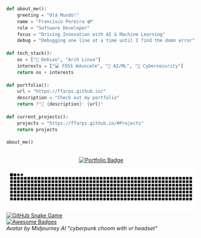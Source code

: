 
```python
def about_me():
    greeting = "Olá Mundo!"
    name = "Francisco Pereira 💿"
    role = "Software Developer"
    focus = "Driving Innovation with AI & Machine Learning"
    debug = "Debugging one line at a time until I find the damn error"

def tech_stack():
    os = ["🐧 Debian", "Arch Linux"]
    interests = ["💻 FOSS Advocate", "🤖 AI/ML", "🔐 Cybersecurity"]
    return os + interests

def portfolio():
    url = "https://ffarps.github.io/"
    description = "Check out my portfolio"
    return f"🔗 {description}: {url}"

def current_projects():
    projects = "https://ffarps.github.io/#Projects"
    return projects

about_me()
```
<br>
<div>
  <div align="center">
    <a href="https://ffarps.github.io/" target="_blank">
      <img src="https://img.shields.io/badge/Visit_My-Portfolio-1abc9c?style=for-the-badge&logo=github&logoColor=white" alt="Portfolio Badge"/>
    </a>
  </div>
  
  <br>
  <picture>
    <source media="(prefers-color-scheme: dark)" srcset="https://raw.githubusercontent.com/ffarps/ffarps/output/github-contribution-grid-snake-dark.svg">
    <source media="(prefers-color-scheme: light)" srcset="https://raw.githubusercontent.com/ffarps/ffarps/output/github-contribution-grid-snake.svg">
    <img alt="GitHub contribution grid snake animation" src="https://raw.githubusercontent.com/ffarps/ffarps/output/github-contribution-grid-snake.svg">
  </picture>
  
  <br/>
  
   <a href="https://github.com/Platane/snk" target="_blank">
      <img src="https://img.shields.io/badge/Snake-100000?style=for-the-badge&logo=github&logoColor=white" alt="GitHub Snake Game"/>
   </a>
   <br>
   <a href="https://github.com/Envoy-VC/awesome-badges#contents" target="_blank">
     <img src="https://img.shields.io/badge/Awesome_Badges-100000?style=for-the-badge&logo=github&logoColor=white" alt="Awesome Badges"/>
   </a>
  <br/>
  <em>Avatar by Midjourney AI "cyberpunk choom with vr headset"</em>
</div>

